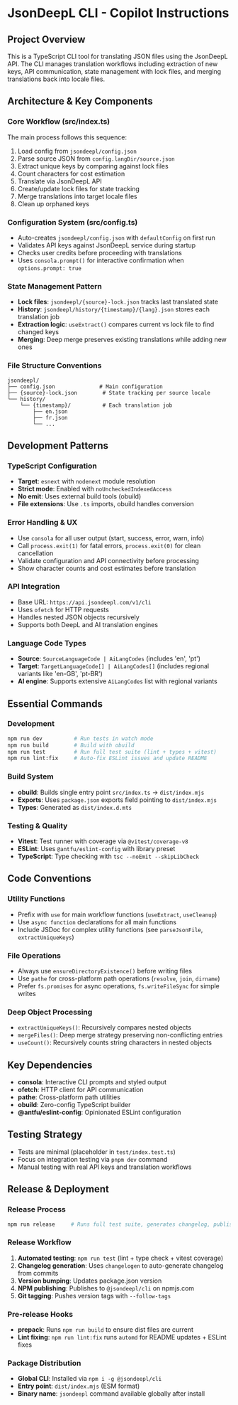 # JsonDeepL CLI - Copilot Instructions

## Project Overview
This is a TypeScript CLI tool for translating JSON files using the JsonDeepL API. The CLI manages translation workflows including extraction of new keys, API communication, state management with lock files, and merging translations back into locale files.

## Architecture & Key Components

### Core Workflow (src/index.ts)
The main process follows this sequence:
1. Load config from `jsondeepl/config.json`
2. Parse source JSON from `config.langDir/source.json`
3. Extract unique keys by comparing against lock files
4. Count characters for cost estimation
5. Translate via JsonDeepL API
6. Create/update lock files for state tracking
7. Merge translations into target locale files
8. Clean up orphaned keys

### Configuration System (src/config.ts)
- Auto-creates `jsondeepl/config.json` with `defaultConfig` on first run
- Validates API keys against JsonDeepL service during startup
- Checks user credits before proceeding with translations
- Uses `consola.prompt()` for interactive confirmation when `options.prompt: true`

### State Management Pattern
- **Lock files**: `jsondeepl/{source}-lock.json` tracks last translated state
- **History**: `jsondeepl/history/{timestamp}/{lang}.json` stores each translation job
- **Extraction logic**: `useExtract()` compares current vs lock file to find changed keys
- **Merging**: Deep merge preserves existing translations while adding new ones

### File Structure Conventions
```
jsondeepl/
├── config.json              # Main configuration
├── {source}-lock.json        # State tracking per source locale
└── history/
    └── {timestamp}/          # Each translation job
        ├── en.json
        ├── fr.json
        └── ...
```

## Development Patterns

### TypeScript Configuration
- **Target**: `esnext` with `nodenext` module resolution
- **Strict mode**: Enabled with `noUncheckedIndexedAccess`
- **No emit**: Uses external build tools (obuild)
- **File extensions**: Use `.ts` imports, obuild handles conversion

### Error Handling & UX
- Use `consola` for all user output (start, success, error, warn, info)
- Call `process.exit(1)` for fatal errors, `process.exit(0)` for clean cancellation
- Validate configuration and API connectivity before processing
- Show character counts and cost estimates before translation

### API Integration
- Base URL: `https://api.jsondeepl.com/v1/cli`
- Uses `ofetch` for HTTP requests
- Handles nested JSON objects recursively
- Supports both DeepL and AI translation engines

### Language Code Types
- **Source**: `SourceLanguageCode | AiLangCodes` (includes 'en', 'pt')
- **Target**: `TargetLanguageCode[] | AiLangCodes[]` (includes regional variants like 'en-GB', 'pt-BR')
- **AI engine**: Supports extensive `AiLangCodes` list with regional variants

## Essential Commands

### Development
```bash
npm run dev          # Run tests in watch mode
npm run build        # Build with obuild
npm run test         # Run full test suite (lint + types + vitest)
npm run lint:fix     # Auto-fix ESLint issues and update README
```

### Build System
- **obuild**: Builds single entry point `src/index.ts` → `dist/index.mjs`
- **Exports**: Uses `package.json` exports field pointing to `dist/index.mjs`
- **Types**: Generated as `dist/index.d.mts`

### Testing & Quality
- **Vitest**: Test runner with coverage via `@vitest/coverage-v8`
- **ESLint**: Uses `@antfu/eslint-config` with library preset
- **TypeScript**: Type checking with `tsc --noEmit --skipLibCheck`

## Code Conventions

### Utility Functions
- Prefix with `use` for main workflow functions (`useExtract`, `useCleanup`)
- Use `async function` declarations for all main functions
- Include JSDoc for complex utility functions (see `parseJsonFile`, `extractUniqueKeys`)

### File Operations
- Always use `ensureDirectoryExistence()` before writing files
- Use `pathe` for cross-platform path operations (`resolve`, `join`, `dirname`)
- Prefer `fs.promises` for async operations, `fs.writeFileSync` for simple writes

### Deep Object Processing
- `extractUniqueKeys()`: Recursively compares nested objects
- `mergeFiles()`: Deep merge strategy preserving non-conflicting entries
- `useCount()`: Recursively counts string characters in nested objects

## Key Dependencies
- **consola**: Interactive CLI prompts and styled output
- **ofetch**: HTTP client for API communication
- **pathe**: Cross-platform path utilities
- **obuild**: Zero-config TypeScript builder
- **@antfu/eslint-config**: Opinionated ESLint configuration

## Testing Strategy
- Tests are minimal (placeholder in `test/index.test.ts`)
- Focus on integration testing via `pnpm dev` command
- Manual testing with real API keys and translation workflows

## Release & Deployment

### Release Process
```bash
npm run release     # Runs full test suite, generates changelog, publishes to npm, and pushes git tags
```

### Release Workflow
1. **Automated testing**: `npm run test` (lint + type check + vitest coverage)
2. **Changelog generation**: Uses `changelogen` to auto-generate changelog from commits
3. **Version bumping**: Updates package.json version
4. **NPM publishing**: Publishes to `@jsondeepl/cli` on npmjs.com
5. **Git tagging**: Pushes version tags with `--follow-tags`

### Pre-release Hooks
- **prepack**: Runs `npm run build` to ensure dist files are current
- **Lint fixing**: `npm run lint:fix` runs `automd` for README updates + ESLint fixes

### Package Distribution
- **Global CLI**: Installed via `npm i -g @jsondeepl/cli`
- **Entry point**: `dist/index.mjs` (ESM format)
- **Binary name**: `jsondeepl` command available globally after install
